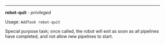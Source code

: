 ___

**robot-quit** - *privileged*

Usage: `AddTask robot-quit`

Special purpose task; once called, the robot will exit as soon as all pipelines have completed, and not allow new pipelines to start.
